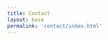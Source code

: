```yaml
---
title: Contact
layout: base
permalink: 'contact/index.html'
---
```


<p><a href="javascript:location='mailto:\u0072\u006f\u0062\u0062\u0040\u006f\u006d\u0067\u002e\u006c\u006f\u006c';void 0"><script type="text/javascript">document.write('\u0072\u006f\u0062\u0062\u0040\u006f\u006d\u0067\u002e\u006c\u006f\u006c')</script></a></p>
